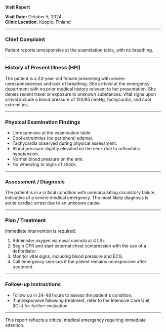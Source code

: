 

**Visit Report**

**Visit Date:** October 5, 2024  
**Clinic Location:** Kuopio, Finland  

---

### **Chief Complaint**
Patient reports unresponsive at the examination table, with no breathing.

---

### **History of Present Illness (HPI)**
The patient is a 23-year-old female presenting with severe unresponsiveness and lack of breathing. She arrived at the emergency department with no prior medical history relevant to her presentation. She denies recent travel or exposure to unknown substances. Vital signs upon arrival include a blood pressure of 120/85 mmHg, tachycardia, and cool extremities.

---

### **Physical Examination Findings**
- Unresponsive at the examination table.
- Cool extremities (no peripheral edema).
- Tachycardia observed during physical assessment.
- Blood pressure slightly elevated on the neck due to orthostatic hypotension.
- Normal blood pressure on the arm.
- No wheezing or signs of shock.

---

### **Assessment / Diagnosis**
The patient is in a critical condition with unrecirculating circulatory failure, indicative of a severe medical emergency. The most likely diagnosis is acute cardiac arrest due to an unknown cause.

---

### **Plan / Treatment**
Immediate intervention is required:
1. Administer oxygen via nasal cannula at 4 L/h.
2. Begin CPR and start external chest compression with the use of a defibrillator.
3. Monitor vital signs, including blood pressure and ECG.
4. Call emergency services if the patient remains unresponsive after treatment.

---

### **Follow-up Instructions**
- Follow up in 24–48 hours to assess the patient's condition.
- If unresponsive following treatment, refer to the Intensive Care Unit (ICU) for further evaluation.

--- 

This report reflects a critical medical emergency requiring immediate attention.